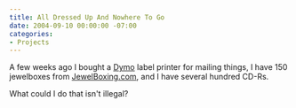 ```yaml
---
title: All Dressed Up And Nowhere To Go
date: 2004-09-10 00:00:00 -07:00
categories:
- Projects
---
```


<p>
A few weeks ago I bought a <a href="http://www.dymo.com/">Dymo</a> label printer for mailing things, I have 150 jewelboxes from <a href="http://www.jewelboxing.com/">JewelBoxing.com</a>, and I have several hundred CD-Rs.
</p>
<p>
What could I do that isn't illegal?
</p>
